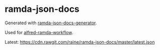 # ramda-json-docs

Generated with [ramda-json-docs-generator](https://github.com/raine/ramda-json-docs-generator).

Used for [alfred-ramda-workflow](https://github.com/raine/alfred-ramda-workflow).

Latest: https://cdn.rawgit.com/raine/ramda-json-docs/master/latest.json
